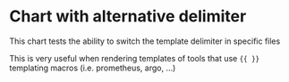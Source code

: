 # Chart with alternative delimiter

This chart tests the ability to switch the template delimiter in specific files

This is very useful when rendering templates of tools that use `{{ }}` templating macros (i.e. prometheus, argo, ...)
